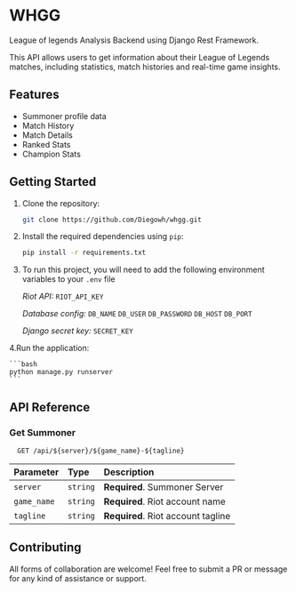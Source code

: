 
# WHGG

League of legends Analysis Backend using Django Rest Framework.

This API allows users to get information about their League of Legends matches, including statistics, match histories and real-time game insights.

## Features

* Summoner profile data
* Match History
* Match Details
* Ranked Stats
* Champion Stats

## Getting Started

1. Clone the repository:

    ```bash
    git clone https://github.com/Diegowh/whgg.git
    ```

2. Install the required dependencies using `pip`:

    ```bash
    pip install -r requirements.txt
    ```

3. To run this project, you will need to add the following environment variables to your `.env` file

    *Riot API:*
    `RIOT_API_KEY`

    *Database config:*
    `DB_NAME`
    `DB_USER`
    `DB_PASSWORD`
    `DB_HOST`
    `DB_PORT`

    *Django secret key:*
    `SECRET_KEY`

4.Run the application:

    ```bash
    python manage.py runserver
    ```

## API Reference

### Get Summoner

```http
  GET /api/${server}/${game_name}-${tagline}
```

| Parameter | Type     | Description                |
| :-------- | :------- | :------------------------- |
| `server` | `string` | **Required**. Summoner Server |
| `game_name` | `string` | **Required**. Riot account name |
| `tagline` | `string` | **Required**. Riot account tagline |

## Contributing

All forms of collaboration are welcome! Feel free to submit a PR or message for any kind of assistance or support.
